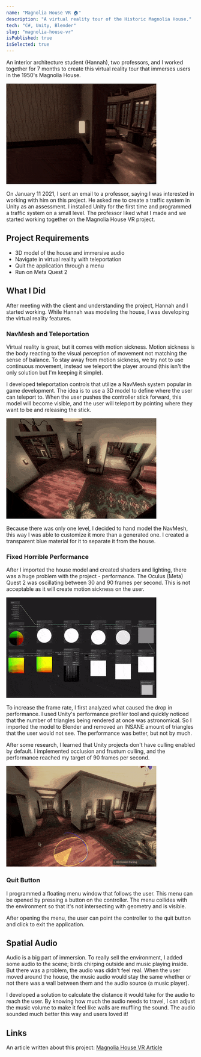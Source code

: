 ```yaml
---
name: "Magnolia House VR 🏠"
description: "A virtual reality tour of the Historic Magnolia House."
tech: "C#, Unity, Blender"
slug: "magnolia-house-vr"
isPublished: true
isSelected: true
---
```


An interior architecture student (Hannah), two professors, and I worked together for 7 months to create this virtual reality tour that immerses users in the 1950's Magnolia House.

![The solarium in the virtual Historic Magnolia House](../images/magnolia/04-magnolia-solarium.gif)

On January 11 2021, I sent an email to a professor, saying I was interested in working with him on this project. He asked me to create a traffic system in Unity as an assessment. I installed Unity for the first time and programmed a traffic system on a small level. The professor liked what I made and we started working together on the Magnolia House VR project. 

## Project Requirements
- 3D model of the house and immersive audio
- Navigate in virtual reality with teleportation
- Quit the application through a menu
- Run on Meta Quest 2

## What I Did
After meeting with the client and understanding the project, Hannah and I started working.
While Hannah was modeling the house, I was developing the virtual reality features.

### NavMesh and Teleportation
Virtual reality is great, but it comes with motion sickness. Motion sickness is the body reacting to the visual perception of movement not matching the sense of balance. To stay away from motion sickness, we try not to use continuous movement, instead we teleport the player around (this isn't the only solution but I'm keeping it simple). 

I developed teleportation controls that utilize a NavMesh system popular in game development. The idea is to use a 3D model to define where the user can teleport to. When the user pushes the controller stick forward, this model will become visible, and the user will teleport by pointing where they want to be and releasing the stick.

![The NavMesh model in the virtual Historic Magnolia House](../images/magnolia/02-magnolia-navmesh.gif)

Because there was only one level, I decided to hand model the NavMesh, this way I was able to customize it more than a generated one. I created a transparent blue material for it to separate it from the house.

### Fixed Horrible Performance
After I imported the house model and created shaders and lighting, there was a huge problem with the project - performance. The Oculus (Meta) Quest 2 was oscillating between 30 and 90 frames per second. This is not acceptable as it will create motion sickness on the user.

![Shader graph from the Magnolia House VR project](../images/magnolia/03-magnolia-shader.gif)

To increase the frame rate, I first analyzed what caused the drop in performance. I used Unity's performance profiler tool and quickly noticed that the number of triangles being rendered at once was astronomical. So I imported the model to Blender and removed an INSANE amount of triangles that the user would not see. The performance was better, but not by much.

After some research, I learned that Unity projects don't have culling enabled by default. I implemented occlusion and frustum culling, and the performance reached my target of 90 frames per second.

![Culling from the Magnolia House VR project](../images/magnolia/01-magnolia-culling.gif)

### Quit Button
I programmed a floating menu window that follows the user. This menu can be opened by pressing a button on the controller. The menu collides with the environment so that it's not intersecting with geometry and is visible. 

After opening the menu, the user can point the controller to the quit button and click to exit the application.

## Spatial Audio
Audio is a big part of immersion. To really sell the environment, I added some audio to the scene; birds chirping outside and music playing inside. But there was a problem, the audio was didn't feel real. When the user moved around the house, the music audio would stay the same whether or not there was a wall between them and the audio source (a music player).

I developed a solution to calculate the distance it would take for the audio to reach the user. By knowing how much the audio needs to travel, I can adjust the music volume to make it feel like walls are muffling the sound. The audio sounded much better this way and users loved it!

## Links
An article written about this project:
[Magnolia House VR Article]

[Magnolia House VR Article]: https://cas.uncg.edu/virtual-reality-brings-the-past-to-life-at-magnolia-house/

